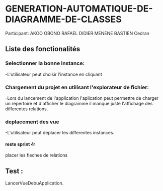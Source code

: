 # GENERATION-AUTOMATIQUE-DE-DIAGRAMME-DE-CLASSES
Participant:
AKOO OBONO RAFAEL DIDIER MENENE
BASTIEN Cedran

## Liste des fonctionalités

### Selectionner la bonne instance:
-L'utilisateur peut choisir l'instance en cliquant

### Chargement du projet en utilisant l'explorateur de fichier:
-Lors du lancement de l'application l'aplication peut permettre de charger un repertoire et d'afficher le diagramme 
il manque juste l'affichage des differentes relations.

### deplacement des vue
-L'utilisateur peut deplacer les differentes instances.

#### reste sprint 4:
placer les fleches de relations

## Test :
LancerVueDebuApplication.
